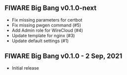 ## FIWARE Big Bang v0.1.0-next

-   Fix missing parameters for certbot
-   Fix missing pwgen command (#5)
-   Add Admin role for WireCloud (#4)
-   Update template for nginx (#3)
-   Update default settings (#1)

## FIWARE Big Bang v0.1.0 - 2 Sep, 2021

-   Initial release

